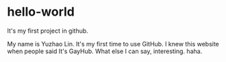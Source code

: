 # hello-world
It's my first project in github.

My name is Yuzhao Lin.
It's my first time to use GitHub.
I knew this website when people said It's GayHub.
What else I can say, interesting.
haha.
